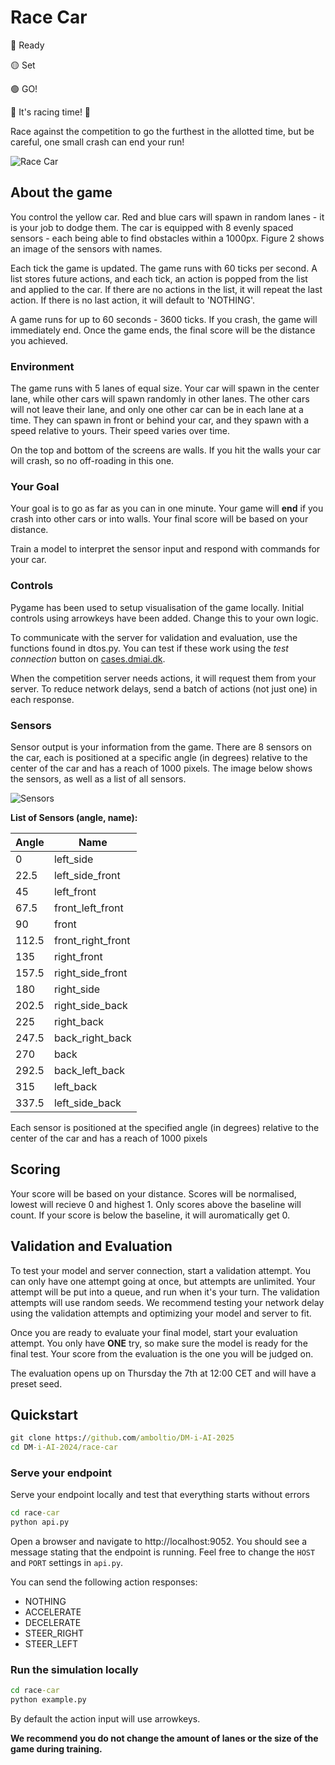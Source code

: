 # Race Car

🔴 Ready

🟡 Set

🟢 GO! 

🏁 It's racing time! 🏁 

Race against the competition to go the furthest in the allotted time, but be careful, one small crash can end your run!

![Race Car](../images/race_car_intro.png)

## About the game
You control the yellow car. Red and blue cars will spawn in random lanes - it is your job to dodge them. The car is equipped with 8 evenly spaced sensors - each being able to find obstacles within a 1000px. Figure 2 shows an image of the sensors with names.

Each tick the game is updated. The game runs with 60 ticks per second. A list stores future actions, and each tick, an action is popped from the list and applied to the car. If there are no actions in the list, it will repeat the last action. If there is no last action, it will default to 'NOTHING'. 

A game runs for up to 60 seconds - 3600 ticks. If you crash, the game will immediately end. Once the game ends, the final score will be the distance you achieved. 

### Environment
The game runs with 5 lanes of equal size. Your car will spawn in the center lane, while other cars will spawn randomly in other lanes. The other cars will not leave their lane, and only one other car can be in each lane at a time. They can spawn in front or behind your car, and they spawn with a speed relative to yours. Their speed varies over time. 

On the top and bottom of the screens are walls. If you hit the walls your car will crash, so no off-roading in this one. 

### Your Goal

Your goal is to go as far as you can in one minute. Your game will **end** if you crash into other cars or into walls. Your final score will be based on your distance.

Train a model to interpret the sensor input and respond with commands for your car.

### Controls

Pygame has been used to setup visualisation of the game locally. Initial controls using arrowkeys have been added. Change this to your own logic. 

To communicate with the server for validation and evaluation, use the functions found in dtos.py. You can test if these work using the *test connection* button on [cases.dmiai.dk](https://cases.dmiai.dk). 

When the competition server needs actions, it will request them from your server. To reduce network delays, send a batch of actions (not just one) in each response.


### Sensors

Sensor output is your information from the game. There are 8 sensors on the car, each is positioned at a specific angle (in degrees) relative to the center of the car and has a reach of 1000 pixels. The image below shows the sensors, as well as a list of all sensors.

![Sensors](../images/race_car_sensors.png)

**List of Sensors (angle, name):**

| Angle   | Name               |
|---------|--------------------|
| 0       | left_side          |
| 22.5    | left_side_front    |
| 45      | left_front         |
| 67.5    | front_left_front   |
| 90      | front              |
| 112.5   | front_right_front  |
| 135     | right_front        |
| 157.5   | right_side_front   |
| 180     | right_side         |
| 202.5   | right_side_back    |
| 225     | right_back         |
| 247.5   | back_right_back    |
| 270     | back               |
| 292.5   | back_left_back     |
| 315     | left_back          |
| 337.5   | left_side_back     |

Each sensor is positioned at the specified angle (in degrees) relative to the center of the car and has a reach of 1000 pixels

## Scoring

Your score will be based on your distance. Scores will be normalised, lowest will recieve 0 and highest 1. Only scores above the baseline will count. If your score is below the baseline, it will auromatically get 0. 

## Validation and Evaluation
To test your model and server connection, start a validation attempt. You can only have one attempt going at once, but attempts are unlimited. Your attempt will be put into a queue, and run when it's your turn. The validation attempts will use random seeds. We recommend testing your network delay using the validation attempts and optimizing your model and server to fit. 

Once you are ready to evaluate your final model, start your evaluation attempt. You only have **ONE** try, so make sure the model is ready for the final test. Your score from the evaluation is the one you will be judged on. 

The evaluation opens up on Thursday the 7th at 12:00 CET and will have a preset seed.

## Quickstart

```cmd
git clone https://github.com/amboltio/DM-i-AI-2025
cd DM-i-AI-2024/race-car
```


### Serve your endpoint
Serve your endpoint locally and test that everything starts without errors

```cmd
cd race-car
python api.py
```
Open a browser and navigate to http://localhost:9052. You should see a message stating that the endpoint is running. 
Feel free to change the `HOST` and `PORT` settings in `api.py`. 

You can send the following action responses:
- NOTHING
- ACCELERATE
- DECELERATE
- STEER_RIGHT
- STEER_LEFT


### Run the simulation locally
```cmd
cd race-car
python example.py
```
By default the action input will use arrowkeys. 


**We recommend you do not change the amount of lanes or the size of the game during training.**